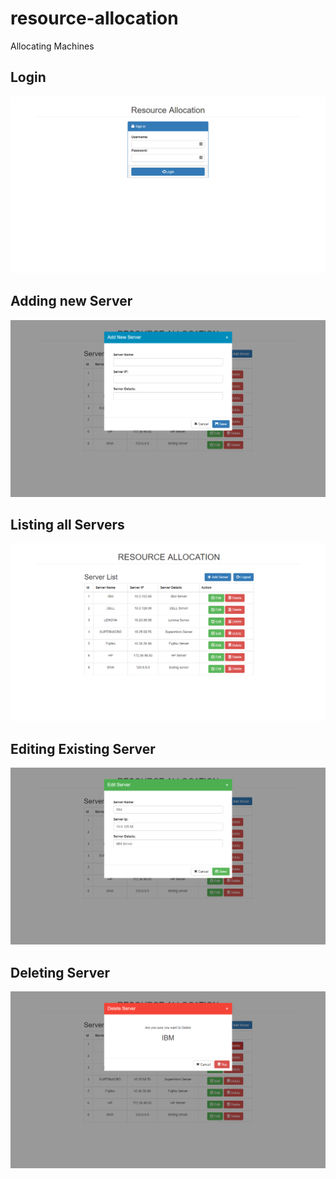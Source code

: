 # resource-allocation

Allocating Machines


## Login

![](https://raw.githubusercontent.com/gsivaprabu/resource-allocation/master/screenshots/login_screen.png)


## Adding new Server

![](https://raw.githubusercontent.com/gsivaprabu/resource-allocation/master/screenshots/add_new_server.png)


## Listing all Servers

![](https://raw.githubusercontent.com/gsivaprabu/resource-allocation/master/screenshots/available_server_lists.png)


## Editing Existing Server

![](https://raw.githubusercontent.com/gsivaprabu/resource-allocation/master/screenshots/edit_server.png)


## Deleting Server

![](https://raw.githubusercontent.com/gsivaprabu/resource-allocation/master/screenshots/delete_server.png)
